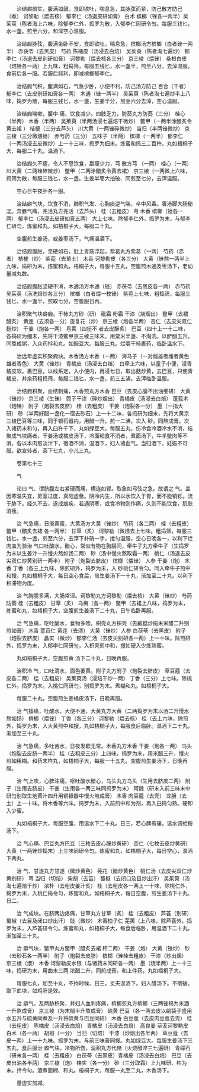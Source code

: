 <!-- { "loadSidebar": true } -->
　　治结癖瘕实，腹满如鼓。食即欲吐，喘息急，其脉弦而紧，防己散方防己（煮） 诃黎勒（煨去核） 郁李仁（汤退皮研如膏） 白术 槟榔（锉各一两半）吴茱萸（陈者淘上六味，除郁李仁外，捣罗为散，入郁李仁同研令匀。每服三钱匕，水一盏。煎至六分，和滓空心温服。

　　治结瘕脉弦，腹满坐卧不安，食即欲吐，喘息急，槟榔汤方槟榔（白者锉一两半） 赤茯苓（去黑皮） 芍药 陈橘皮（汤浸去白焙） 吴茱萸（陈者淘七遍炒） 郁李仁（汤退去皮别研如膏） 诃黎勒（煨去核各三分） 京三棱（煨锉） 桑根白皮（焙锉各一两）上九味，粗捣筛，每服五线匕，水一盏半，煎至八分，去滓温服，食前后各一服。若服后频利，即减槟榔郁李仁。

　　治结瘕气积，腹满如石，气急少卧，小便不利，防己汤方防己 百合（干者） 郁李仁（去皮别研如膏各一两） 木通（锉一两半） 吴茱萸（陈者淘七遍炒半上八味，捣罗为散，每服三钱匕，水一盏，生姜半分，煎至六分去滓，空心温服。

　　治结瘕喘嗽，腹中 痛，饮食减少。四肢乏力，防葵丸方防葵（三分） 桂心（半两） 木香（半两） 吴茱萸（半两汤浸七遍焙干微炒） 鳖甲（一两半涂醋炙令黄去裙 ） 桔梗（三分去芦头） 川大黄（一两锉碎微炒） 当归（半两锉微炒） 京三棱（三分微煨锉） 赤芍药（三分） 五味子（半两） 槟榔（一两半） 郁李仁（一两汤浸去皮微炒）上一十三味，捣罗为细末。炼蜜和捣三二百杵。丸如梧桐子大，每服二十丸，温酒下。

　　治结瘕久不瘥，令人不思饮食，羸瘦少力，芎 散方芎 （一两） 桂心（一两） 川大黄（二两锉碎微炒） 鳖甲（二两涂醋炙令黄去裙） 京三棱（一两微上六味，捣筛为散，每服三钱匕，水一盏。生姜半枣大拍破、同煎至七分，去滓温服。

　　空心日午夜卧各一服。

　　治结癖气块，饮食不消，肺积气发、心胸痰逆气喘，卒中风毒。香港脚大肠秘涩。奔豚气痛，羌活丸方羌活（去芦头） 桂（去粗皮） 芎 木香 槟榔（锉各一两） 郁李仁（汤浸去皮研如膏五两） 大上七味。除郁李仁外，捣罗为末，与郁李仁研匀，炼蜜和丸。如梧桐子大，每服二十丸。

　　空腹煎生姜汤，或姜枣汤下，气痛温酒下。

　　治结瘕腹胀，坚硬如石，肚上青筋浮起，紫葛丸方紫葛（一两） 芍药（赤者） 桔梗（炒） 紫菀（去苗土） 木香 诃黎勒皮（各三分） 大黄（锉熬一两半上九味，捣研为末，炼蜜和丸，梧桐子大，每服十五丸，空腹煎木通及枣汤下，老幼量减丸数。

　　治结瘕腹胀坚硬不消，木通汤方木通（锉） 赤茯苓（去黑皮各一两） 赤芍药 吴茱萸（汤洗焙炒各三分） 槟榔（白者煨一枚锉） 紫菀上七味，粗捣筛，每服三钱匕，水一盏半，煎取七分，空腹服日再。

　　治积聚气块癖瘕。干柿丸方砂（研） 砒霜 粉霜 干漆（烧烟出） 鳖甲（去裙 醋炙） 黄连（去须各一分）旋复花（炒） 京三棱（炮各半两） 杏仁（去皮尖双仁麸炒） 干姜（炮各一两） 皂荚（四挺不 者去皮酥炙） 巴豆（四十上一十二味，各捣研为细末，先将干漆鳖甲京三棱三味末。用粟米半盏、不淘洗。以酽醋五升，同熬成粥，入众药拌和丸。如豌豆大。每服三丸。烂嚼干柿裹药，临卧温水下。

　　治远年虚实积聚瘕块。木香汤方木香（一两） 海马子（一对雌雄者雌者黄色雄者青色） 大黄（锉炒） 青橘皮（汤浸去白焙） 白牵上六味，以童子小便，浸青橘皮软。裹巴豆，以线系定，入小便内，再浸七日，取出麸炒黄，去巴豆，只使青橘皮，并余药粗捣筛，每服二钱匕，水一盏，煎三五沸。去滓临卧温服。

　　治结瘕积聚，血结刺痛，木香煎丸方木香 巴豆（去皮心膜不出油细研） 大黄（锉炒） 京三棱（生锉） 筒子干漆（碎炒烟出） 青橘皮（汤浸去白焙） 蓬莪术（炮锉） 附子（炮裂去皮脐） 桂（去粗皮） 干姜（炮裂各一分） 墨（一指大研） 砂（半两好醋一盏化一宿去砂石）上一十二味，各捣研为细末，先将大黄京三棱巴豆等三味，同于银石器内，用醋一升，煎一二沸，次入 砂，同熬成膏，次入诸药末和匀，再入臼杵千下，丸如绿豆大，每服五丸，伤冷食冷酒冷水不消，结聚成气块痛者，干姜汤或橘皮汤下，冷面粘食不消者，煮面汤下，牛羊鳖肉等不消，各以本肉煎淡汁下，宿酒不消，温酒下，妇人诸血气。当归酒下，妊娠不可服。欲宣转者，茶下七丸，小儿三丸。

　　卷第七十三

　　气

　　论曰 气、谓脐腹左右紧硬而痛，横连如臂。取象如弓弦之急。故谓之 气。盖因寒温失宜，房室过度，真阳虚惫。阴冷内生，所以水饮入于胃，而不能销铄。流于胁下。经久不去，遂成痼疾，若遇阴寒，或食冷物则作痛，久则不能饮食，肌肤消瘦。

　　治 气急痛，日渐黄瘦，大黄汤方大黄（锉炒） 芍药（各二两） 桂（去粗皮） 鳖甲（醋炙去裙 各一两半） 甘草（炙） 诃黎勒（微煨去上七味。粗捣筛，每服三钱匕，水一盏，煎至六分，去滓下朴硝一字，搅匀温服，空心日晚各一，以利下烂肉血为验治 气口吐酸水，醋心，常似有物在胸膈间，牵牛子丸方牵牛子（生捣罗为末以生姜汁一升慢火熬如饧二两） 砂（汤中慢火熬取霜一两） 桃仁（汤退去皮尖双仁炒黄别研一两半） 附子（炮裂去脐皮） 槟榔（煨锉） 人参 干姜（炮） 木香 丁香（各三上九味，除煎研外，捣罗为末，入 砂桃仁研令匀。同入牵牛子煎中和搜。丸如梧桐子大，每日空心食后，煎生姜汤下一十丸，渐加至二十丸。以利下积滞物为度。

　　治 气胸臆多满，大肠常涩。诃黎勒丸方诃黎勒（煨去核） 大黄（锉炒） 芍药 防葵 桂（去粗皮） 甘草（炙） 乌梅（各一两） 鳖甲（去裙上八味，捣罗为末，炼蜜和丸，如梧桐子大，空腹煎生姜汤下二十丸，日午临卧再服。

　　治 气急痛，呕吐酸水，食物多噎。枳壳丸方枳壳（去瓤麸炒捣末米醋二升别煎如膏） 木香 薏苡仁 黄连（去须） 大黄（锉炒）人参 白茯苓（去黑皮） 附子（炮裂去脐皮） 蠡实（微炒） 郁李仁汤（去皮尖别研各一两）上一十味。除煎研外，捣罗为末，入郁李仁同研匀，入枳壳煎中和，搜如硬入少炼熟蜜。

　　丸如梧桐子大，空腹煎黄 汤下二十丸，日晚再服。

　　治积冷 气，口吐清水，面色萎黄。附子丸方附子（炮裂去脐皮） 草豆蔻（去皮各二两） 桂（去粗皮） 吴茱萸汤（浸焙干炒一两） 丁香（三分）上七味。除桃仁外，捣罗为末。入桃仁同研匀，别捣罗为末。煮糊和丸。如梧桐子大。

　　每服二十丸，空腹煎生姜橘皮汤下，日晚再服。

　　治 气搐痛，吐酸水，大便不通，大黄丸方大黄（二两捣罗为末以酒二升慢水熬如饧） 槟榔（煨锉） 丁香（各三分） 诃黎勒（煨去核） 桂（去上六味，除煎外，捣罗为末，入大黄煎中和搜，丸如梧桐子大，每服食后临卧。温酒下二十丸，渐加至三十丸。

　　治 气急痛，多吐苦水，日夜发歇无常。木香丸方木香 干姜（炮各一两） 乌头（炮裂去皮脐一两半） 桂（去粗皮三分）上四味，捣罗为末，用米醋三升，慢火煎如稀糊。和药末杵丸，如梧桐子大，每服一十五丸，空腹煎生姜汤下，日晚再服。

　　治 气上攻，心脾注痛，呕吐酸水醋心，乌头丸方乌头（生用去脐皮二两） 附子（生用去脐皮） 干姜（生用各一两三味同捣罗为末） 阿魏（研末入前三味末中研匀别取生地黄汁四升用铜银器中慢火煎成膏） 木香 肉豆蔻（去壳） 龙胆（去土）上一十味。将木香等六味。捣罗为末，入前煎中和为剂，再入臼捣匀熟。硬即入少蜜。

　　丸如梧桐子大，每服空腹，用温水下二十丸。日三，若心脾有痛，温水调蛤粉汤下。

　　治 气心痛、巴豆丸方巴豆（三枚去皮心膜炒黄研） 杏仁（七枚去皮炒黄研） 大黄（一两锉炒捣末）上三味同研令匀。炼蜜和丸，如梧桐子大，每日空心，温酒下两丸。

　　治 气、甘遂丸方甘遂（微炒黄色） 芫花（醋炒黄色） 桃仁汤（去皮尖双仁炒黄别研） 芎 当归（切焙） 柴胡（去苗） 蜀椒（去闭口及目炒出汗） 吴茱萸（汤淘七遍焙干炒） 浓朴（去粗皮姜汁炙） 桂（去粗皮各一两上一十味，除桃仁外，捣罗为末，入桃仁捣令匀，炼蜜和丸，如梧桐子大，每日空腹，煎生姜汤下十丸、日二。

　　治 气成块。在脐两边疼痛，甘草丸方甘草（炙） 桂（去粗皮） 芦荟（别研） 蜀椒（去目及闭口炒出汗） 豉（微炒） 木香柏子仁 芜荑（上八味，除芦荟外，捣罗为末，入芦荟研令匀。炼蜜和丸，如梧桐子大，每食后临卧，用温酒下二十丸，渐加至三十丸。

　　治 癖气块，鳖甲丸方鳖甲（醋炙去裙 秤二两） 干姜（炮） 大黄（锉炒） 砂（去砂石各一两半） 附子（炮裂去皮脐） 槟榔（锉桂去粗皮） 干漆（炒出烟） 京三棱（煨） 木香 诃黎勒皮水银（与诸药末同研各一两） 墨（烧半两）上一十三味，捣研为末，用曲末三两 浓醋二升，同煎成膏。和上件药，丸如梧桐子大。

　　每服七丸，加至十丸，不拘时候、日三。丈夫温酒下。妇人醋汤下。不嚼破。取下血块，如鸡肝是效。

　　治 癖气，及两胁积聚，并妇人血刺疼痛，槟榔煎丸方槟榔（三两锉捣为末酒一升熬成膏） 京三棱（为末醋半升熬成膏） 硫黄 巴豆（各一两去皮以绢袋子盛用水五升与硫黄同煮及一升将硫黄与巴豆同研） 木香 白豆蔻（去皮肉豆蔻去壳） 桂（去粗皮） 陈橘皮（汤浸去白焙） 青橘皮（汤浸去白焙） 高良姜 荜茇诃黎勒皮 白术（各一两） 胡椒（一分） 当归（切焙） 干漆（炒烟出各半两） 草豆蔻（去皮一两）上一十九味。捣罗为末。与前三味膏同搜。丸如绿豆大。每服生姜汤下三五丸，食后服治 癖气块。冷物所伤，消积丸方代赭（火烧醋淬三七遍研） 青礞石（研末各一两） 桂（去粗皮） 白茯苓（去黑皮）青橘皮（汤浸去白焙） 巴豆（去皮出油各半两） 京三棱（炮） 楝实（各一分） 砂（三分取霜）上九味研、杵为末。拌令匀。酒煮面糊、和丸。梧桐子大，每服一丸至二丸，木香汤下。

　　量虚实加减。

